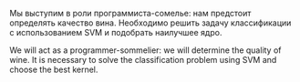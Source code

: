 Мы выступим в роли программиста-сомелье: нам предстоит определять качество вина. Необходимо решить задачу классификации с использованием SVM и подобрать наилучшее ядро.

We will act as a programmer-sommelier: we will determine the quality of wine. It is necessary to solve the classification problem using SVM and choose the best kernel.
